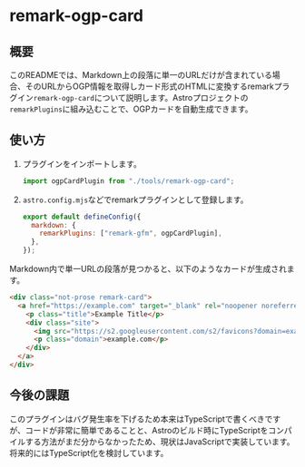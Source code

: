 # remark-ogp-card

## 概要

このREADMEでは、Markdown上の段落に単一のURLだけが含まれている場合、そのURLからOGP情報を取得しカード形式のHTMLに変換するremarkプラグイン`remark-ogp-card`について説明します。Astroプロジェクトの`remarkPlugins`に組み込むことで、OGPカードを自動生成できます。

## 使い方

1. プラグインをインポートします。
   ```js
   import ogpCardPlugin from "./tools/remark-ogp-card";
   ```
2. `astro.config.mjs`などでremarkプラグインとして登録します。
   ```js
   export default defineConfig({
     markdown: {
       remarkPlugins: ["remark-gfm", ogpCardPlugin],
     },
   });
   ```

Markdown内で単一URLの段落が見つかると、以下のようなカードが生成されます。

```html
<div class="not-prose remark-card">
  <a href="https://example.com" target="_blank" rel="noopener noreferrer">
    <p class="title">Example Title</p>
    <div class="site">
      <img src="https://s2.googleusercontent.com/s2/favicons?domain=example.com" alt="favicon" class="favicon" />
      <p class="domain">example.com</p>
    </div>
  </a>
</div>
```

## 今後の課題

このプラグインはバグ発生率を下げるため本来はTypeScriptで書くべきですが、コードが非常に簡単であることと、Astroのビルド時にTypeScriptをコンパイルする方法がまだ分からなかったため、現状はJavaScriptで実装しています。将来的にはTypeScript化を検討しています。
